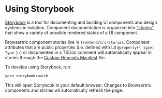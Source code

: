 # Using Storybook

[Storybook](https://storybook.js.org/) is a tool for documenting and building UI components and design systems in isolation. Component documentation is organized into ["stories"](https://storybook.js.org/docs/writing-stories) that show a variety of possible rendered states of a UI component.

Browsertrix component stories live in `frontend/src/stories`. Component attributes that are public properties (i.e. defined with Lit `@property({ type: Type })`) or documented in a TSDoc comment will automatically appear in stories through the [Custom Elements Manifest](https://custom-elements-manifest.open-wc.org/analyzer/getting-started/) file.

To develop using Storybook, run:

```sh
yarn storybook:watch
```

This will open Storybook in your default browser. Changes to Browsertrix components and stories wil automatically refresh the page.
